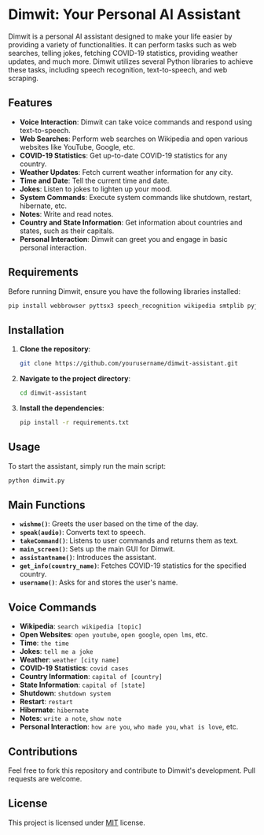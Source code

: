 # Dimwit: Your Personal AI Assistant

Dimwit is a personal AI assistant designed to make your life easier by providing a variety of functionalities. It can perform tasks such as web searches, telling jokes, fetching COVID-19 statistics, providing weather updates, and much more. Dimwit utilizes several Python libraries to achieve these tasks, including speech recognition, text-to-speech, and web scraping.

## Features

- **Voice Interaction**: Dimwit can take voice commands and respond using text-to-speech.
- **Web Searches**: Perform web searches on Wikipedia and open various websites like YouTube, Google, etc.
- **COVID-19 Statistics**: Get up-to-date COVID-19 statistics for any country.
- **Weather Updates**: Fetch current weather information for any city.
- **Time and Date**: Tell the current time and date.
- **Jokes**: Listen to jokes to lighten up your mood.
- **System Commands**: Execute system commands like shutdown, restart, hibernate, etc.
- **Notes**: Write and read notes.
- **Country and State Information**: Get information about countries and states, such as their capitals.
- **Personal Interaction**: Dimwit can greet you and engage in basic personal interaction.

## Requirements

Before running Dimwit, ensure you have the following libraries installed:

```bash
pip install webbrowser pyttsx3 speech_recognition wikipedia smtplib pyjokes requests beautifulsoup4 wolframalpha countryinfo feedparser
```
## Installation

1. **Clone the repository**:
    ```bash
    git clone https://github.com/yourusername/dimwit-assistant.git
    ```
2. **Navigate to the project directory**:
    ```bash
    cd dimwit-assistant
    ```
3. **Install the dependencies**:
    ```bash
    pip install -r requirements.txt
    ```

## Usage

To start the assistant, simply run the main script:

```bash
python dimwit.py
```
## Main Functions

- **`wishme()`**: Greets the user based on the time of the day.
- **`speak(audio)`**: Converts text to speech.
- **`takeCommand()`**: Listens to user commands and returns them as text.
- **`main_screen()`**: Sets up the main GUI for Dimwit.
- **`assistantname()`**: Introduces the assistant.
- **`get_info(country_name)`**: Fetches COVID-19 statistics for the specified country.
- **`username()`**: Asks for and stores the user's name.

## Voice Commands

- **Wikipedia**: `search wikipedia [topic]`
- **Open Websites**: `open youtube`, `open google`, `open lms`, etc.
- **Time**: `the time`
- **Jokes**: `tell me a joke`
- **Weather**: `weather [city name]`
- **COVID-19 Statistics**: `covid cases`
- **Country Information**: `capital of [country]`
- **State Information**: `capital of [state]`
- **Shutdown**: `shutdown system`
- **Restart**: `restart`
- **Hibernate**: `hibernate`
- **Notes**: `write a note`, `show note`
- **Personal Interaction**: `how are you`, `who made you`, `what is love`, etc.


## Contributions

Feel free to fork this repository and contribute to Dimwit's development. Pull requests are welcome.


## License

This project is licensed under [MIT](https://choosealicense.com/licenses/mit/) license.


